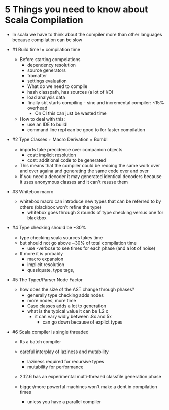# 5 Things you need to know about Scala Compilation

* In scala we have to think about the compiler more than other languages because compilation can be slow

* #1 Build time != compilation time
  * Before starting compelations
    * dependency resolution
    * source generators
    * fromatter
    * settings evaluation
    * What do we need to compile
    * hash classpath, has sources (a lot of I/O)
    * load analysis data
    * finally sbt starts compiling - sinc and incremental compiler: ~15% overhead
      * On CI this can just be wasted time
  * How to deal with this:
    * use an IDE to build!
    * command line repl can be good to for faster compilation

* #2 Type Classes + Macro Derivation = Bomb!
  * imports take precidence over companion objects
    * cost: implicit resolution
    * cost: additional code to be generated
  * This means that the compiler could be redoing the same work over and over againa and generating the same code over and over
  * If you need a decoder it may generated identical decoders because it uses anonymous classes and it can't resuse them

* #3 Whitebox macro
  * whitebox macro can introduce new types that can be referred to by others (blackbox won't refine the type)
    * whitebox goes through 3 rounds of type checking versus one for blackbox

* #4 Type checking should be ~30%
  * type checking scala sources takes time
  * but should not go above ~30% of total compilation time
    * use -verbose to see times for each phase (and a lot of noise)
  * If more it is probably
    * macro expansion
    * implicit resolution
    * quasiquate, type tags, 

* #5 The Typer/Parser Node Factor
  * how does the size of the AST change through phases?
    * generally type checking adds nodes
    * more nodes, more time
    * Case classes adds a lot to generation
    * what is the typical value it can be 1.2 x
      * it can vary widly between .8x and 5x
        * can go down because of explict types

* #6 Scala compiler is single threaded
  * Its a batch compiler
  * careful interplay of laziness and mutability
    * laziness required for recursive types
    * mutability for performance
  * 2.12.6 has an experimental multi-threaed classfile generation phase

  * bigger/more powerful machines won't make a dent in compilation times
     * unless you have a parallel compiler


